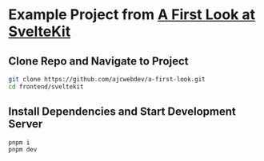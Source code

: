 # Example Project from [A First Look at SvelteKit](https://ajcwebdev.com/2020/11/06/a-first-look-at-sveltekit/)

## Clone Repo and Navigate to Project

```bash
git clone https://github.com/ajcwebdev/a-first-look.git
cd frontend/sveltekit
```

## Install Dependencies and Start Development Server

```bash
pnpm i
pnpm dev
```